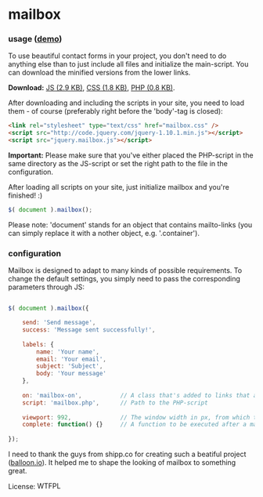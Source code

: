 mailbox
=======

### usage (<a href="http://jsfiddle.net/leo/k1rusqqq/embedded/result/" target="_blank">demo</a>)

To use beautiful contact forms in your project, you don't need to do anything else than to just include all files and initialize the main-script. You can download the minified versions from the lower links.

**Download:**
<a href="https://rawgit.com/leo/mailbox/master/jquery.mailbox.min.js">JS (2.9 KB)</a>,
<a href="https://rawgit.com/leo/mailbox/master/mailbox.min.css">CSS (1.8 KB)</a>,
<a href="https://rawgit.com/leo/mailbox/master/mailbox.php">PHP (0.8 KB)</a>.

After downloading and including the scripts in your site, you need to load them - of course (preferably right before the 'body'-tag is closed):

```html
<link rel="stylesheet" type="text/css" href="mailbox.css" />
<script src="http://code.jquery.com/jquery-1.10.1.min.js"></script>
<script src="jquery.mailbox.js"></script>
```

**Important:** Please make sure that you've either placed the PHP-script in the same directory as the JS-script or set the right path to the file in the configuration.


After loading all scripts on your site, just initialize mailbox and you're finished! :)

```js
$( document ).mailbox();
```

Please note: 'document' stands for an object that contains mailto-links (you can simply replace it with a nother object, e.g. '.container').


### configuration

Mailbox is designed to adapt to many kinds of possible requirements. To change the default settings, you simply need to pass the corresponding parameters through JS:

```js

$( document ).mailbox({

	send: 'Send message',
	success: 'Message sent successfully!',
	
	labels: {
		name: 'Your name',
		email: 'Your email',
		subject: 'Subject',
		body: 'Your message'
	},
	
	on: 'mailbox-on',			// A class that's added to links that are used to open mailbox
	script: 'mailbox.php',		// Path to the PHP-script
	
	viewport: 992,				// The window width in px, from which the project should be visible
	complete: function() {}		// A function to be executed after a mail has been sent
	
});

```

I need to thank the guys from shipp.co for creating such a beatiful project (<a href="https://balloon.io" target="_blank">balloon.io</a>). It helped me to shape the looking of mailbox to something great.

License: <a href="http://www.wtfpl.net/"><img src="http://www.wtfpl.net/wp-content/uploads/2012/12/wtfpl-badge-4.png" width="80" height="15" alt="WTFPL" /></a>
